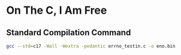 # On The C, I Am Free

## Standard Compilation Command

```bash
gcc --std=c17 -Wall -Wextra -pedantic errno_testin.c -o eno.bin
```
